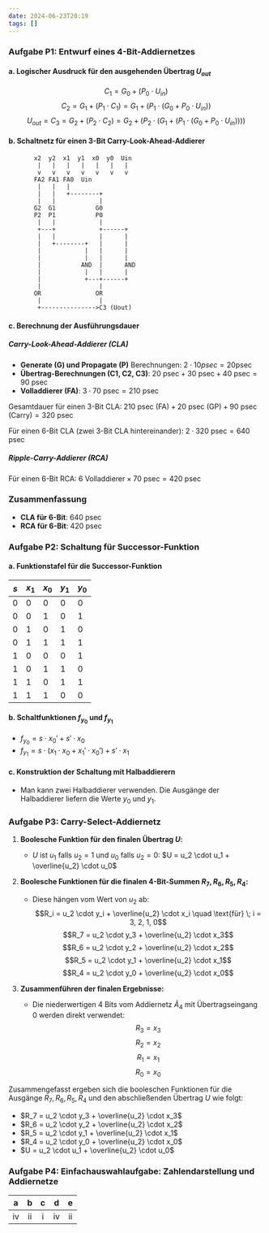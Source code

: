 ```yaml
---
date: 2024-06-23T20:19
tags: []
---
```

### Aufgabe P1: Entwurf eines 4-Bit-Addiernetzes

#### a. Logischer Ausdruck für den ausgehenden Übertrag $U_{out}$
$$C_{1}=G_{0}+(P_{0} \cdot U_{in})$$
$$C_{2}=G_{1}+ (P_{1} \cdot C_{1})=G_{1} + (P_{1} \cdot (G_{0} + P_{0} \cdot U_{in}))$$
$$U_{out} = C_{3} = G_{2} + (P_{2} \cdot C_{2}) = G_{2} + (P_{2} \cdot (G_{1} + (P_{1} \cdot (G_{0} + P_{0} \cdot U_{in}))))$$
#### b. Schaltnetz für einen 3-Bit Carry-Look-Ahead-Addierer

```plaintext
       x2  y2  x1  y1  x0  y0  Uin
        |   |   |   |   |   |   |
        v   v   v   v   v   v   v
       FA2 FA1 FA0  Uin
        |   |   |
        |   |   +--------+
        |   |            |
       G2  G1           G0
       P2  P1           P0
        |   |            |
        +---+            +------+
        |   |            |      |
        |   +--------+   |      |
        |            |   |      |
        |            |   |      |
        |           AND  |      AND
        |            |   |      |
        |            +---+------+
        |                |
       OR               OR
        |                |
        +--------------->C3 (Uout)
```

#### c. Berechnung der Ausführungsdauer

##### Carry-Look-Ahead-Addierer (CLA)
- **Generate (G) und Propagate (P)** Berechnungen: $2 \cdot 10 \text{}{psec} = 20\text{psec}$
- **Übertrag-Berechnungen (C1, C2, C3)**: $20 \text{ psec} + 30 \text{ psec} + 40 \text{ psec} = 90 \text{ psec}$
- **Volladdierer (FA)**: $3 \cdot 70 \text{ psec} = 210 \text{ psec}$

Gesamtdauer für einen 3-Bit CLA: 
$210 \text{ psec (FA)} + 20 \text{ psec (GP)} + 90 \text{ psec (Carry)} = 320 \text{ psec}$

Für einen 6-Bit CLA (zwei 3-Bit CLA hintereinander): 
$2 \cdot 320 \text{ psec} = 640 \text{ psec}$
##### Ripple-Carry-Addierer (RCA)
Für einen 6-Bit RCA:
$6 \text{ Volladdierer} \times 70 \text{ psec} = 420 \text{ psec}$
### Zusammenfassung
- **CLA für 6-Bit**: $640 \text{ psec}$
- **RCA für 6-Bit**: $420 \text{ psec}$

### Aufgabe P2: Schaltung für Successor-Funktion

#### a. Funktionstafel für die Successor-Funktion

| $s$ | $x_1$​ | $x_0$​ | $y_1$​ | $y_0$​ |
| --- | ------ | ------ | ------ | ------ |
| 0   | 0      | 0      | 0      | 0      |
| 0   | 0      | 1      | 0      | 1      |
| 0   | 1      | 0      | 1      | 0      |
| 0   | 1      | 1      | 1      | 1      |
| 1   | 0      | 0      | 0      | 1      |
| 1   | 0      | 1      | 1      | 0      |
| 1   | 1      | 0      | 1      | 1      |
| 1   | 1      | 1      | 0      | 0      |

#### b. Schaltfunktionen $f_{y_0}$ und $f_{y_1}$
- $f_{y_{0}} = s \cdot x_{0}' + s' \cdot x_{0}$
- $f_{y_{1}} = s \cdot (x_{1} \cdot x_{0} + x_{1}' \cdot x_{0}') + s' \cdot x_{1}$

#### c. Konstruktion der Schaltung mit Halbaddierern
- Man kann zwei Halbaddierer verwenden. Die Ausgänge der Halbaddierer liefern die Werte $y_0$ und $y_1$​.

### Aufgabe P3: Carry-Select-Addiernetz

1. **Boolesche Funktion für den finalen Übertrag $U$:**
   - $U$ ist $u_1$ falls $u_2 = 1$ und $u_0$ falls $u_2 = 0$:
     $U = u_2 \cdot u_1 + \overline{u_2} \cdot u_0$

2. **Boolesche Funktionen für die finalen 4-Bit-Summen $R_7, R_6, R_5, R_4$:**
   - Diese hängen vom Wert von $u_2$ ab:
$$R_i = u_2 \cdot y_i + \overline{u_2} \cdot x_i \quad \text{für} \; i = 3, 2, 1, 0$$
$$R_7 = u_2 \cdot y_3 + \overline{u_2} \cdot x_3$$
$$R_6 = u_2 \cdot y_2 + \overline{u_2} \cdot x_2$$
$$R_5 = u_2 \cdot y_1 + \overline{u_2} \cdot x_1$$
$$R_4 = u_2 \cdot y_0 + \overline{u_2} \cdot x_0$$    

3. **Zusammenführen der finalen Ergebnisse:**
   - Die niederwertigen 4 Bits vom Addiernetz $\tilde{A}_4$ mit Übertragseingang 0 werden direkt verwendet:
$$R_3 = x_3$$
$$R_2 = x_2$$
$$R_1 = x_1$$
$$R_0 = x_0$$

Zusammengefasst ergeben sich die booleschen Funktionen für die Ausgänge $R_7, R_6, R_5, R_4$ und den abschließenden Übertrag $U$ wie folgt:
- $R_7 = u_2 \cdot y_3 + \overline{u_2} \cdot x_3$
- $R_6 = u_2 \cdot y_2 + \overline{u_2} \cdot x_2$
- $R_5 = u_2 \cdot y_1 + \overline{u_2} \cdot x_1$
- $R_4 = u_2 \cdot y_0 + \overline{u_2} \cdot x_0$
- $U = u_2 \cdot u_1 + \overline{u_2} \cdot u_0$

### Aufgabe P4: Einfachauswahlaufgabe: Zahlendarstellung und Addiernetze

|  a  |  b  |  c  |  d  |  e  |
| :-: | :-: | :-: | :-: | :-: |
| iv  | ii  |  i  | iv  | ii  |
